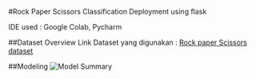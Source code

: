 #Rock Paper Scissors Classification Deployment using flask

IDE used : Google Colab, Pycharm

##Dataset Overview
Link Dataset yang digunakan : [Rock paper Scissors dataset](https://www.tensorflow.org/datasets/catalog/rock_paper_scissors)


##Modeling
![Model Summary](https://drive.google.com/file/d/1MgRKGEw0amg9AL-8jW9V6i0V0Mm4Ju2c/view?usp=drive_link)

 
